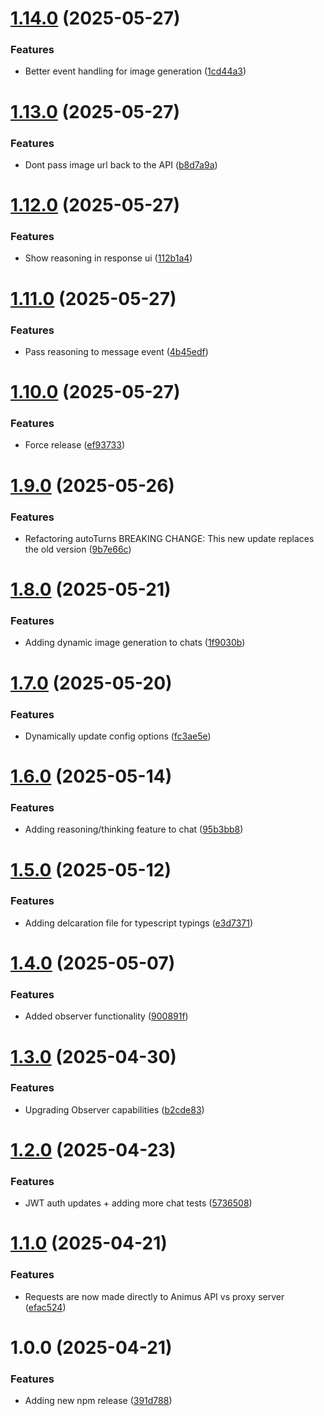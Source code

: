 # [1.14.0](https://github.com/AnimusAILabs/animus-client/compare/v1.13.0...v1.14.0) (2025-05-27)


### Features

* Better event handling for image generation ([1cd44a3](https://github.com/AnimusAILabs/animus-client/commit/1cd44a370e4d9834ec35b1d77092354487481e34))

# [1.13.0](https://github.com/AnimusAILabs/animus-client/compare/v1.12.0...v1.13.0) (2025-05-27)


### Features

* Dont pass image url back to the API ([b8d7a9a](https://github.com/AnimusAILabs/animus-client/commit/b8d7a9a9beba00532ed5fccd9cd87632e10d3c83))

# [1.12.0](https://github.com/AnimusAILabs/animus-client/compare/v1.11.0...v1.12.0) (2025-05-27)


### Features

* Show reasoning in response ui ([112b1a4](https://github.com/AnimusAILabs/animus-client/commit/112b1a4bfb0816ea2c45b9d8fb39148e1cba177b))

# [1.11.0](https://github.com/AnimusAILabs/animus-client/compare/v1.10.0...v1.11.0) (2025-05-27)


### Features

* Pass reasoning to message event ([4b45edf](https://github.com/AnimusAILabs/animus-client/commit/4b45edf29a43d1944c2466ef88446dd9b2fa5bcc))

# [1.10.0](https://github.com/AnimusAILabs/animus-client/compare/v1.9.0...v1.10.0) (2025-05-27)


### Features

* Force release ([ef93733](https://github.com/AnimusAILabs/animus-client/commit/ef937334543bb98976125f7a9a4ecca46f23eff5))

# [1.9.0](https://github.com/AnimusAILabs/animus-client/compare/v1.8.0...v1.9.0) (2025-05-26)


### Features

* Refactoring autoTurns BREAKING CHANGE: This new update replaces the old version ([9b7e66c](https://github.com/AnimusAILabs/animus-client/commit/9b7e66c448ddad39678972ccfbf0a8152adbf1d7))

# [1.8.0](https://github.com/AnimusAILabs/animus-client/compare/v1.7.0...v1.8.0) (2025-05-21)


### Features

* Adding dynamic image generation to chats ([1f9030b](https://github.com/AnimusAILabs/animus-client/commit/1f9030b21ae465ce8c344751534e1acfa2b52d7a))

# [1.7.0](https://github.com/AnimusAILabs/animus-client/compare/v1.6.0...v1.7.0) (2025-05-20)


### Features

* Dynamically update config options ([fc3ae5e](https://github.com/AnimusAILabs/animus-client/commit/fc3ae5e586b30714f348c51241cccdb77c8dc376))

# [1.6.0](https://github.com/AnimusAILabs/animus-client/compare/v1.5.0...v1.6.0) (2025-05-14)


### Features

* Adding reasoning/thinking feature to chat ([95b3bb8](https://github.com/AnimusAILabs/animus-client/commit/95b3bb8cc78aa5516f5d24d9ec9f035c8953af76))

# [1.5.0](https://github.com/AnimusAILabs/animus-client/compare/v1.4.0...v1.5.0) (2025-05-12)


### Features

* Adding delcaration file for typescript typings ([e3d7371](https://github.com/AnimusAILabs/animus-client/commit/e3d7371a6698f8f87c8605f8bd816b5ea5d49e57))

# [1.4.0](https://github.com/AnimusAILabs/animus-client/compare/v1.3.0...v1.4.0) (2025-05-07)


### Features

* Added observer functionality ([900891f](https://github.com/AnimusAILabs/animus-client/commit/900891f50cf7806afe0597f6dbc3ac36ab2ab79c))

# [1.3.0](https://github.com/AnimusAILabs/animus-client/compare/v1.2.0...v1.3.0) (2025-04-30)


### Features

* Upgrading Observer capabilities ([b2cde83](https://github.com/AnimusAILabs/animus-client/commit/b2cde839c8165c74ceab91c8d0ad89aba2f5c8ee))

# [1.2.0](https://github.com/AnimusAILabs/animus-client/compare/v1.1.0...v1.2.0) (2025-04-23)


### Features

* JWT auth updates + adding more chat tests ([5736508](https://github.com/AnimusAILabs/animus-client/commit/5736508c13601a082932ab6592ccd3f27abfdef7))

# [1.1.0](https://github.com/AnimusAILabs/animus-client/compare/v1.0.0...v1.1.0) (2025-04-21)


### Features

* Requests are now made directly to Animus API vs proxy server ([efac524](https://github.com/AnimusAILabs/animus-client/commit/efac5248704ed375438d930311c0119576032d0e))

# 1.0.0 (2025-04-21)


### Features

* Adding new npm release ([391d788](https://github.com/AnimusAILabs/animus-client/commit/391d78897462d49d9ab8b3e4d45f366fd2704cb2))

